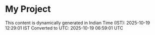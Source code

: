 # My Project

This content is dynamically generated in Indian Time (IST): 2025-10-19 12:29:01 IST
Converted to UTC: 2025-10-19 06:59:01 UTC
